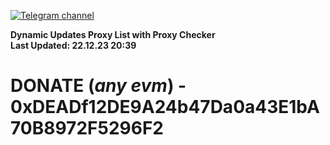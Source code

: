 [![Telegram channel](https://img.shields.io/endpoint?url=https://runkit.io/damiankrawczyk/telegram-badge/branches/master?url=https://t.me/n4z4v0d)](https://t.me/n4z4v0d) 

**Dynamic Updates Proxy List with Proxy Checker**  
**Last Updated: 22.12.23 20:39**

# DONATE (_any evm_) - 0xDEADf12DE9A24b47Da0a43E1bA70B8972F5296F2
